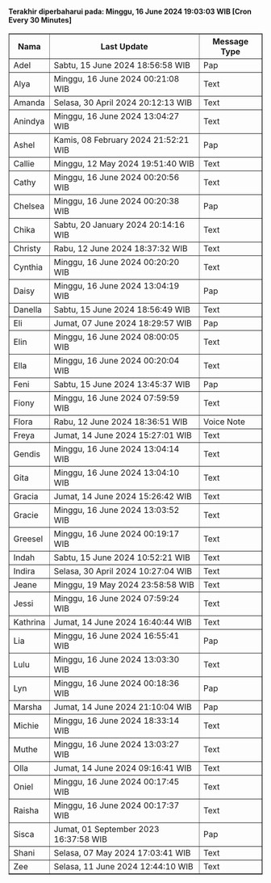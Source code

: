 #### Terakhir diperbaharui pada: Minggu, 16 June 2024 19:03:03 WIB [Cron Every 30 Minutes]

<table border='1'><tr><th>Nama</th><th>Last Update</th><th>Message Type</th></tr><tr><td>Adel</td><td>Sabtu, 15 June 2024 18:56:58 WIB</td><td>Pap</td></tr><tr><td>Alya</td><td>Minggu, 16 June 2024 00:21:08 WIB</td><td>Text</td></tr><tr><td>Amanda</td><td>Selasa, 30 April 2024 20:12:13 WIB</td><td>Text</td></tr><tr><td>Anindya</td><td>Minggu, 16 June 2024 13:04:27 WIB</td><td>Text</td></tr><tr><td>Ashel</td><td>Kamis, 08 February 2024 21:52:21 WIB</td><td>Pap</td></tr><tr><td>Callie</td><td>Minggu, 12 May 2024 19:51:40 WIB</td><td>Text</td></tr><tr><td>Cathy</td><td>Minggu, 16 June 2024 00:20:56 WIB</td><td>Text</td></tr><tr><td>Chelsea</td><td>Minggu, 16 June 2024 00:20:38 WIB</td><td>Pap</td></tr><tr><td>Chika</td><td>Sabtu, 20 January 2024 20:14:16 WIB</td><td>Text</td></tr><tr><td>Christy</td><td>Rabu, 12 June 2024 18:37:32 WIB</td><td>Text</td></tr><tr><td>Cynthia</td><td>Minggu, 16 June 2024 00:20:20 WIB</td><td>Text</td></tr><tr><td>Daisy</td><td>Minggu, 16 June 2024 13:04:19 WIB</td><td>Pap</td></tr><tr><td>Danella</td><td>Sabtu, 15 June 2024 18:56:49 WIB</td><td>Text</td></tr><tr><td>Eli</td><td>Jumat, 07 June 2024 18:29:57 WIB</td><td>Pap</td></tr><tr><td>Elin</td><td>Minggu, 16 June 2024 08:00:05 WIB</td><td>Text</td></tr><tr><td>Ella</td><td>Minggu, 16 June 2024 00:20:04 WIB</td><td>Text</td></tr><tr><td>Feni</td><td>Sabtu, 15 June 2024 13:45:37 WIB</td><td>Pap</td></tr><tr><td>Fiony</td><td>Minggu, 16 June 2024 07:59:59 WIB</td><td>Text</td></tr><tr><td>Flora</td><td>Rabu, 12 June 2024 18:36:51 WIB</td><td>Voice Note</td></tr><tr><td>Freya</td><td>Jumat, 14 June 2024 15:27:01 WIB</td><td>Text</td></tr><tr><td>Gendis</td><td>Minggu, 16 June 2024 13:04:14 WIB</td><td>Text</td></tr><tr><td>Gita</td><td>Minggu, 16 June 2024 13:04:10 WIB</td><td>Text</td></tr><tr><td>Gracia</td><td>Jumat, 14 June 2024 15:26:42 WIB</td><td>Text</td></tr><tr><td>Gracie</td><td>Minggu, 16 June 2024 13:03:52 WIB</td><td>Text</td></tr><tr><td>Greesel</td><td>Minggu, 16 June 2024 00:19:17 WIB</td><td>Text</td></tr><tr><td>Indah</td><td>Sabtu, 15 June 2024 10:52:21 WIB</td><td>Text</td></tr><tr><td>Indira</td><td>Selasa, 30 April 2024 10:27:04 WIB</td><td>Text</td></tr><tr><td>Jeane</td><td>Minggu, 19 May 2024 23:58:58 WIB</td><td>Text</td></tr><tr><td>Jessi</td><td>Minggu, 16 June 2024 07:59:24 WIB</td><td>Text</td></tr><tr><td>Kathrina</td><td>Jumat, 14 June 2024 16:40:44 WIB</td><td>Text</td></tr><tr><td>Lia</td><td>Minggu, 16 June 2024 16:55:41 WIB</td><td>Pap</td></tr><tr><td>Lulu</td><td>Minggu, 16 June 2024 13:03:30 WIB</td><td>Text</td></tr><tr><td>Lyn</td><td>Minggu, 16 June 2024 00:18:36 WIB</td><td>Pap</td></tr><tr><td>Marsha</td><td>Jumat, 14 June 2024 21:10:04 WIB</td><td>Pap</td></tr><tr><td>Michie</td><td>Minggu, 16 June 2024 18:33:14 WIB</td><td>Text</td></tr><tr><td>Muthe</td><td>Minggu, 16 June 2024 13:03:27 WIB</td><td>Text</td></tr><tr><td>Olla</td><td>Jumat, 14 June 2024 09:16:41 WIB</td><td>Text</td></tr><tr><td>Oniel</td><td>Minggu, 16 June 2024 00:17:45 WIB</td><td>Text</td></tr><tr><td>Raisha</td><td>Minggu, 16 June 2024 00:17:37 WIB</td><td>Text</td></tr><tr><td>Sisca</td><td>Jumat, 01 September 2023 16:37:58 WIB</td><td>Pap</td></tr><tr><td>Shani</td><td>Selasa, 07 May 2024 17:03:41 WIB</td><td>Text</td></tr><tr><td>Zee</td><td>Selasa, 11 June 2024 12:44:10 WIB</td><td>Text</td></tr></table>